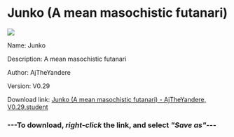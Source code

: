 # Junko (A mean masochistic futanari)

<img src = "https://raw.githubusercontent.com/Arbiter1223/Daigaku-Gurashi-Custom-Students/master/Students/Files/Junko%20(A%20mean%20masochistic%20futanari).png">

Name: Junko

Description: A mean masochistic futanari

Author: AjTheYandere

Version: V0.29

Download link: <a href="https://raw.githubusercontent.com/Arbiter1223/Daigaku-Gurashi-Custom-Students/master/Students/Files/Junko%20(A%20mean%20masochistic%20futanari)%20-%20AjTheYandere%2C%20V0.29.student">Junko (A mean masochistic futanari) - AjTheYandere, V0.29.student</a>

### ---**To download, _right-click_ the link, and select _"Save as"_**---
